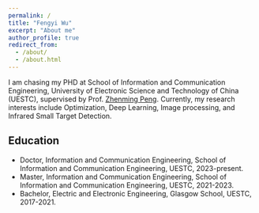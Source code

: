 ```yaml
---
permalink: /
title: "Fengyi Wu"
excerpt: "About me"
author_profile: true
redirect_from: 
  - /about/
  - /about.html
---
```


I am chasing my PHD at School of Information and Communication Engineering, University of Electronic Science and Technology of China (UESTC), supervised by Prof. [Zhenming Peng]([https://faculty.uestc.edu.cn/cvmi/zh_CN/index.htm](https://idiplab.uestc.cn/queryNews?htmlid=1545286321065)). Currently, my research interests include Optimization, Deep Learning, Image processing, and Infrared Small Target Detection.

## Education
- Doctor, Information and Communication Engineering, School of Information and Communication Engineering, UESTC, 2023-present.
- Master, Information and Communication Engineering, School of Information and Communication Engineering, UESTC, 2021-2023.
- Bachelor, Electric and Electronic Engineering, Glasgow School, UESTC, 2017-2021.
